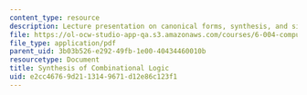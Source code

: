 ```yaml
---
content_type: resource
description: Lecture presentation on canonical forms, synthesis, and simplification.
file: https://ol-ocw-studio-app-qa.s3.amazonaws.com/courses/6-004-computation-structures-spring-2009/e2cc46769d2113149671d12e86c123f1_MIT6_004s09_lec04.pdf
file_type: application/pdf
parent_uid: 3b03b526-e292-49fb-1e00-40434460010b
resourcetype: Document
title: Synthesis of Combinational Logic
uid: e2cc4676-9d21-1314-9671-d12e86c123f1
---
```

